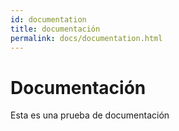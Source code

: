 ```yaml
---
id: documentation
title: documentación
permalink: docs/documentation.html
---
```

# Documentación
Esta es una prueba de documentación
